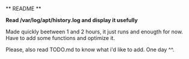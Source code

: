 ** README **


__Read /var/log/apt/history.log and display it usefully__



Made quickly beetween 1 and 2 hours, it just runs and enougth for now. Have to add some functions and optimize it.

Please, also read TODO.md to know what i'd like to add. One day ^^.

